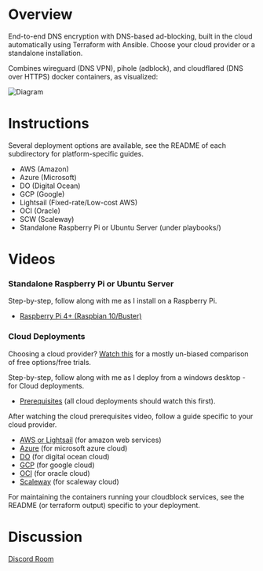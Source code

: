 # Overview
End-to-end DNS encryption with DNS-based ad-blocking, built in the cloud automatically using Terraform with Ansible. Choose your cloud provider or a standalone installation.

Combines wireguard (DNS VPN), pihole (adblock), and cloudflared (DNS over HTTPS) docker containers, as visualized:

![Diagram](diagram.png)

# Instructions
Several deployment options are available, see the README of each subdirectory for platform-specific guides.
- AWS (Amazon)
- Azure (Microsoft)
- DO (Digital Ocean)
- GCP (Google)
- Lightsail (Fixed-rate/Low-cost AWS)
- OCI (Oracle)
- SCW (Scaleway)
- Standalone Raspberry Pi or Ubuntu Server (under playbooks/)

# Videos
### Standalone Raspberry Pi or Ubuntu Server
Step-by-step, follow along with me as I install on a Raspberry Pi.
- [Raspberry Pi 4+ (Raspbian 10/Buster)](https://youtu.be/9oeQZvltWDc)

### Cloud Deployments
Choosing a cloud provider? [Watch this](https://youtu.be/HB7VwTffdIY) for a mostly un-biased comparison of free options/free trials.

Step-by-step, follow along with me as I deploy from a windows desktop - for Cloud deployments.
- [Prerequisites](https://youtu.be/SJ0hrXPbMNo) (all cloud deployments should watch this first).

After watching the cloud prerequisites video, follow a guide specific to your cloud provider.
- [AWS or Lightsail](https://youtu.be/zNElF0iS2bM) (for amazon web services)
- [Azure](https://youtu.be/eZKptCWW-RI) (for microsoft azure cloud)
- [DO](https://youtu.be/cYOeJpuEuFo) (for digital ocean cloud)
- [GCP](https://youtu.be/EZyn6dEdqe0) (for google cloud)
- [OCI](https://youtu.be/bVoO6XRNhJs) (for oracle cloud)
- [Scaleway](https://youtu.be/jiyEKAixi0w) (for scaleway cloud)

For maintaining the containers running your cloudblock services, see the README (or terraform output) specific to your deployment.

# Discussion
[Discord Room](https://discord.gg/zmu6GVnPnj)
